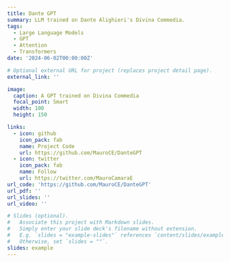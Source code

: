 ```yaml
---
title: Dante GPT
summary: LLM trained on Dante Alighieri's Divina Commedia.
tags:
  - Large Language Models
  - GPT
  - Attention
  - Transformers
date: '2024-06-02T00:00:00Z'

# Optional external URL for project (replaces project detail page).
external_link: ''

image:
  caption: A GPT trained on Divina Commedia
  focal_point: Smart
  width: 100
  height: 150

links:
  - icon: github
    icon_pack: fab
    name: Project Code
    url: https://github.com/MauroCE/DanteGPT
  - icon: twitter
    icon_pack: fab
    name: Follow
    url: https://twitter.com/MauroCamaraE
url_code: 'https://github.com/MauroCE/DanteGPT'
url_pdf: ''
url_slides: ''
url_video: ''

# Slides (optional).
#   Associate this project with Markdown slides.
#   Simply enter your slide deck's filename without extension.
#   E.g. `slides = "example-slides"` references `content/slides/example-slides.md`.
#   Otherwise, set `slides = ""`.
slides: example
---
```


